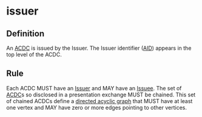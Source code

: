 # issuer
## Definition
An [ACDC](authentic-chained-data-container) is issued by the Issuer. The Issuer identifier ([AID](autonomic-identifier)) appears in the top level of the ACDC.

## Rule
Each ACDC MUST have an [Issuer](issuer) and MAY have an [Issuee](issuee). The set of [ACDC](ACDC)s so disclosed in a presentation exchange MUST be chained. This set of chained ACDCs define a [directed acyclic graph](directed-acyclic-graph) that MUST have at least one vertex and MAY have zero or more edges pointing to other vertices.


